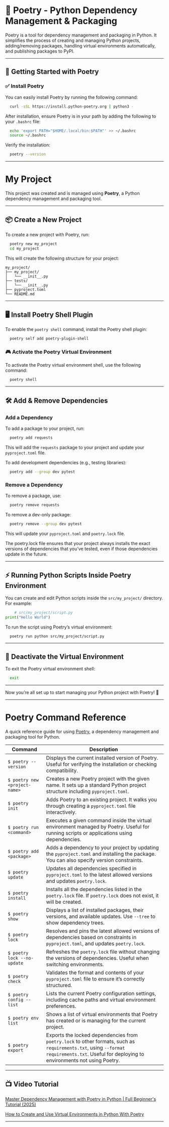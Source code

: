 # 🐍 Poetry - Python Dependency Management & Packaging

Poetry is a tool for dependency management and packaging in Python. It simplifies the process of creating and managing
Python projects, adding/removing packages, handling virtual environments automatically, and publishing packages to PyPI.

---

## 🔧 Getting Started with Poetry

### ✅ Install Poetry

You can easily install Poetry by running the following command:

```bash
  curl -sSL https://install.python-poetry.org | python3 -
````

After installation, ensure Poetry is in your path by adding the following to your `.bashrc` file:

```bash
  echo 'export PATH="$HOME/.local/bin:$PATH"' >> ~/.bashrc
  source ~/.bashrc
```

Verify the installation:

```bash
  poetry --version
```

---

# My Project

This project was created and is managed using **Poetry**, a Python dependency management and packaging tool.

---

## 📦 Create a New Project

To create a new project with Poetry, run:

```bash
  poetry new my_project
  cd my_project
```

This will create the following structure for your project:

```
my_project/
├── my_project/
│   └── __init__.py
├── tests/
│   └── __init__.py
├── pyproject.toml
└── README.md
```

---

## 🖥️ Install Poetry Shell Plugin

To enable the `poetry shell` command, install the Poetry shell plugin:

```bash
  poetry self add poetry-plugin-shell
```

### 🎮 Activate the Poetry Virtual Environment

To activate the Poetry virtual environment shell, use the following command:

```bash
  poetry shell
```

---

## 🛠️ Add & Remove Dependencies

### Add a Dependency

To add a package to your project, run:

```bash
  poetry add requests
```

This will add the `requests` package to your project and update your `pyproject.toml` file.

To add development dependencies (e.g., testing libraries):

```bash
  poetry add --group dev pytest
```

### Remove a Dependency

To remove a package, use:

```bash
  poetry remove requests
```

To remove a dev-only package:

```bash
  poetry remove --group dev pytest
```

This will update your `pyproject.toml` and `poetry.lock` file.

The poetry.lock file ensures that your project always installs the exact versions of dependencies that you’ve tested,
even if those dependencies update in the future.

---

## ⚡ Running Python Scripts Inside Poetry Environment

You can create and edit Python scripts inside the `src/my_project/` directory. For example:

```python
    # src/my_project/script.py
print("Hello World")
```

To run the script using Poetry’s virtual environment:

```bash
  poetry run python src/my_project/script.py
```

---

## 🚪 Deactivate the Virtual Environment

To exit the Poetry virtual environment shell:

```bash
  exit
```

---

Now you’re all set up to start managing your Python project with Poetry! 🎉

---

# Poetry Command Reference

A quick reference guide for using [Poetry](https://python-poetry.org/), a dependency management and packaging tool for
Python.

| Command                       | Description                                                                                                                                                                                |
|-------------------------------|--------------------------------------------------------------------------------------------------------------------------------------------------------------------------------------------|
| `$ poetry --version`          | Displays the current installed version of Poetry. Useful for verifying the installation or checking compatibility.                                                                         |
| `$ poetry new <project-name>` | Creates a new Poetry project with the given name. It sets up a standard Python project structure including `pyproject.toml`.                                                               |
| `$ poetry init`               | Adds Poetry to an existing project. It walks you through creating a `pyproject.toml` file interactively.                                                                                   |
| `$ poetry run <command>`      | Executes a given command inside the virtual environment managed by Poetry. Useful for running scripts or applications using dependencies.                                                  |
| `$ poetry add <package>`      | Adds a dependency to your project by updating the `pyproject.toml` and installing the package. You can also specify version constraints.                                                   |
| `$ poetry update`             | Updates all dependencies specified in `pyproject.toml` to the latest allowed versions and updates `poetry.lock`.                                                                           |
| `$ poetry install`            | Installs all the dependencies listed in the `poetry.lock` file. If `poetry.lock` does not exist, it will be created.                                                                       |
| `$ poetry show`               | Displays a list of installed packages, their versions, and available updates. Use `--tree` to show dependency trees.                                                                       |
| `$ poetry lock`               | Resolves and pins the latest allowed versions of dependencies based on constraints in `pyproject.toml`, and updates `poetry.lock`.                                                         |
| `$ poetry lock --no-update`   | Refreshes the `poetry.lock` file without changing the versions of dependencies. Useful when switching environments.                                                                        |
| `$ poetry check`              | Validates the format and contents of your `pyproject.toml` file to ensure it’s correctly structured.                                                                                       |
| `$ poetry config --list`      | Lists the current Poetry configuration settings, including cache paths and virtual environment preferences.                                                                                |
| `$ poetry env list`           | Shows a list of virtual environments that Poetry has created or is managing for the current project.                                                                                       |
| `$ poetry export`             | Exports the locked dependencies from `poetry.lock` to other formats, such as `requirements.txt`, using `--format requirements.txt`. Useful for deploying to environments not using Poetry. |

---

## 📺 Video Tutorial

[Master Dependency Management with Poetry in Python | Full Beginner's Tutorial (2025)](https://www.youtube.com/watch?v=ZyDvBfiiFVM&t=672s)

[How to Create and Use Virtual Environments in Python With Poetry](https://www.youtube.com/watch?v=0f3moPe_bhk&t=505s)

---
